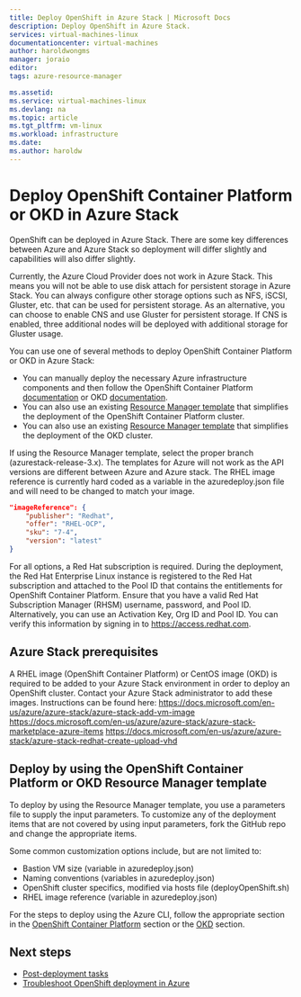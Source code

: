 ```yaml
---
title: Deploy OpenShift in Azure Stack | Microsoft Docs
description: Deploy OpenShift in Azure Stack.
services: virtual-machines-linux
documentationcenter: virtual-machines
author: haroldwongms
manager: joraio
editor: 
tags: azure-resource-manager

ms.assetid: 
ms.service: virtual-machines-linux
ms.devlang: na
ms.topic: article
ms.tgt_pltfrm: vm-linux
ms.workload: infrastructure
ms.date: 
ms.author: haroldw
---
```


# Deploy OpenShift Container Platform or OKD in Azure Stack

OpenShift can be deployed in Azure Stack. There are some key differences between Azure and Azure Stack so deployment will differ slightly and capabilities will also differ slightly.

Currently, the Azure Cloud Provider does not work in Azure Stack. This means you will not be able to use disk attach for persistent storage in Azure Stack. You can always configure other storage options such as NFS, iSCSI, Gluster, etc. that can be used for persistent storage. As an alternative, you can choose to enable CNS and use Gluster for persistent storage. If CNS is enabled, three additional nodes will be deployed with additional storage for Gluster usage.

You can use one of several methods to deploy OpenShift Container Platform or OKD in Azure Stack:

- You can manually deploy the necessary Azure infrastructure components and then follow the OpenShift Container Platform [documentation](https://docs.openshift.com/container-platform) or OKD [documentation](https://docs.okd.io).
- You can also use an existing [Resource Manager template](https://github.com/Microsoft/openshift-container-platform/) that simplifies the deployment of the OpenShift Container Platform cluster.
- You can also use an existing [Resource Manager template](https://github.com/Microsoft/openshift-origin) that simplifies the deployment of the OKD cluster.

If using the Resource Manager template, select the proper branch (azurestack-release-3.x). The templates for Azure will not work as the API versions are different between Azure and Azure stack. The RHEL image reference is currently hard coded as a variable in the azuredeploy.json file and will need to be changed to match your image.

```json
"imageReference": {
    "publisher": "Redhat",
    "offer": "RHEL-OCP",
    "sku": "7-4",
    "version": "latest"
}
```

For all options, a Red Hat subscription is required. During the deployment, the Red Hat Enterprise Linux instance is registered to the Red Hat subscription and attached to the Pool ID that contains the entitlements for OpenShift Container Platform.
Ensure that you have a valid Red Hat Subscription Manager (RHSM) username, password, and Pool ID. Alternatively, you can use an Activation Key, Org ID and Pool ID.  You can verify this information by signing in to https://access.redhat.com.

## Azure Stack prerequisites

A RHEL image (OpenShift Container Platform) or CentOS image (OKD) is required to be added to your Azure Stack environment in order to deploy an OpenShift cluster. Contact your Azure Stack administrator to add these images. Instructions can be found here:
https://docs.microsoft.com/en-us/azure/azure-stack/azure-stack-add-vm-image 
https://docs.microsoft.com/en-us/azure/azure-stack/azure-stack-marketplace-azure-items
https://docs.microsoft.com/en-us/azure/azure-stack/azure-stack-redhat-create-upload-vhd

## Deploy by using the OpenShift Container Platform or OKD Resource Manager template

To deploy by using the Resource Manager template, you use a parameters file to supply the input parameters. To customize any of the deployment items that are not covered by using input parameters, fork the GitHub repo and change the appropriate items.

Some common customization options include, but are not limited to:

- Bastion VM size (variable in azuredeploy.json)
- Naming conventions (variables in azuredeploy.json)
- OpenShift cluster specifics, modified via hosts file (deployOpenShift.sh)
- RHEL image reference (variable in azuredeploy.json)

For the steps to deploy using the Azure CLI, follow the appropriate section in the [OpenShift Container Platform](./openshift-container-platform.md) section or the [OKD](./openshift-okd.md) section.

## Next steps

- [Post-deployment tasks](./openshift-post-deployment.md)
- [Troubleshoot OpenShift deployment in Azure](./openshift-troubleshooting.md)